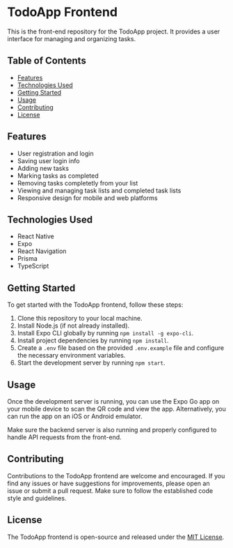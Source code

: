 # TodoApp Frontend

This is the front-end repository for the TodoApp project. It provides a user interface for managing and organizing tasks.

## Table of Contents

- [Features](#features)
- [Technologies Used](#technologies-used)
- [Getting Started](#getting-started)
- [Usage](#usage)
- [Contributing](#contributing)
- [License](#license)

## Features

- User registration and login
- Saving user login info 
- Adding new tasks
- Marking tasks as completed
- Removing tasks completetly from your list
- Viewing and managing task lists and completed task lists
- Responsive design for mobile and web platforms

## Technologies Used

- React Native
- Expo
- React Navigation
- Prisma
- TypeScript

## Getting Started

To get started with the TodoApp frontend, follow these steps:

1. Clone this repository to your local machine.
2. Install Node.js (if not already installed).
3. Install Expo CLI globally by running `npm install -g expo-cli`.
4. Install project dependencies by running `npm install`.
5. Create a `.env` file based on the provided `.env.example` file and configure the necessary environment variables.
6. Start the development server by running `npm start`.

## Usage

Once the development server is running, you can use the Expo Go app on your mobile device to scan the QR code and view the app. Alternatively, you can run the app on an iOS or Android emulator.

Make sure the backend server is also running and properly configured to handle API requests from the front-end.

## Contributing

Contributions to the TodoApp frontend are welcome and encouraged. If you find any issues or have suggestions for improvements, please open an issue or submit a pull request. Make sure to follow the established code style and guidelines.

## License

The TodoApp frontend is open-source and released under the [MIT License](LICENSE).
